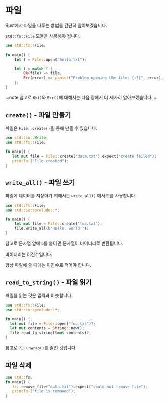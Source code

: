 # 파일

Rust에서 파일을 다루는 방법을 간단히 알아보겠습니다.

`std::fs::File` 모듈을 사용해야 됩니다.

```rust
use std::fs::File;

fn main() {
    let f = File::open("hello.txt");

    let f = match f {
        Ok(file) => file,
        Err(error) => panic!("Problem opening the file: {:?}", error),
    };
}
```

:::note
참고로 `Ok()`와 `Err()`에 대해서는 다음 장에서 더 제사히 알아보겠습니다.
:::

## `create()` - 파일 만들기

파일은 `File::create()`을 통해 만들 수 있습니다.

```rust
use std::io::Write;
use std::fs::File;

fn main() {
   let mut file = File::create("data.txt").expect("create failed");
   println!("File created");
}
```

## `write_all()` - 파일 쓰기

파일에 데이터를 저장하기 위해서는 `write_all()` 메서드를 사용합니다.

```rust
use std::fs::File;
use std::io::prelude::*;

fn main() {
    let mut file = File::create("foo.txt");
    file.write_all(b"Hello, world!");
}
```

참고로 문자열 앞에 `b`를 붙이면 문자열이 바이너리로 변환됩니다.

바이너리는 이진수입니다.

항상 파일에 쓸 때에는 이진수로 적어야 합니다.

## `read_to_string()` - 파일 읽기

파일을 읽는 것은 입력과 비슷합니다.

```rust
use std::fs::File;
use std::io::prelude::*;

fn main() {
  let mut file = File::open("foo.txt")?;
  let mut contents = String::new();
  file.read_to_string(&mut contents)?;
}
```

참고로 `?`는 `unwrap()`를 줄인 것입니다.

## 파일 삭제

```rust
use std::fs;
fn main() {
   fs::remove_file("data.txt").expect("could not remove file");
   println!("file is removed");
}
```
